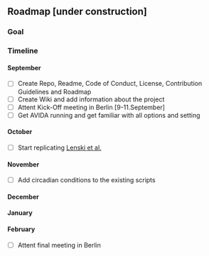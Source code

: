 ## Roadmap [under construction]

### Goal

### Timeline

#### September

- [ ] Create Repo, Readme, Code of Conduct, License, Contribution Guidelines and Roadmap
- [ ] Create Wiki and add information about the project
- [ ] Attent Kick-Off meeting in Berlin [9-11.September]
- [ ] Get AVIDA running and get familiar with all options and setting

#### October

- [ ] Start replicating [Lenski et al.](http://www.ofria.com/pubs/2003LenskiEtAl.pdf)

#### November

- [ ] Add circadian conditions to the existing scripts

#### December

#### January

#### February

- [ ] Attent final meeting in Berlin
